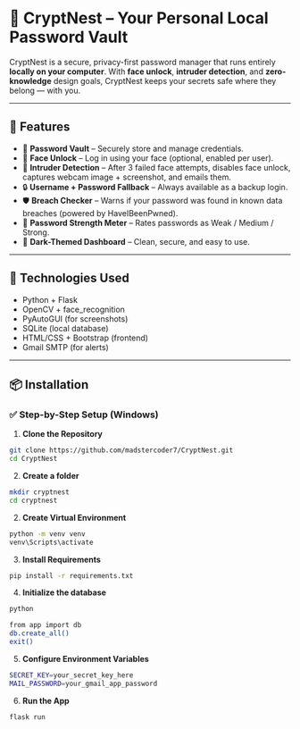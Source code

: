 # 🔐 CryptNest – Your Personal Local Password Vault

CryptNest is a secure, privacy-first password manager that runs entirely **locally on your computer**. With **face unlock**, **intruder detection**, and **zero-knowledge** design goals, CryptNest keeps your secrets safe where they belong — with you.

---

## 🚀 Features

- 🔐 **Password Vault** – Securely store and manage credentials.
- 👤 **Face Unlock** – Log in using your face (optional, enabled per user).
- 🧠 **Intruder Detection** – After 3 failed face attempts, disables face unlock, captures webcam image + screenshot, and emails them.
- 🔒 **Username + Password Fallback** – Always available as a backup login.
- 🛡️ **Breach Checker** – Warns if your password was found in known data breaches (powered by HaveIBeenPwned).
- 💪 **Password Strength Meter** – Rates passwords as Weak / Medium / Strong.
- 🎨 **Dark-Themed Dashboard** – Clean, secure, and easy to use.

---

## 🧰 Technologies Used

- Python + Flask
- OpenCV + face_recognition
- PyAutoGUI (for screenshots)
- SQLite (local database)
- HTML/CSS + Bootstrap (frontend)
- Gmail SMTP (for alerts)

---

## 📦 Installation

### ✅ Step-by-Step Setup (Windows)

1. **Clone the Repository**
```bash
git clone https://github.com/madstercoder7/CryptNest.git
cd CryptNest
```

2. **Create a folder**
```bash
mkdir cryptnest
cd cryptnest
```

2. **Create Virtual Environment**
```bash
python -m venv venv
venv\Scripts\activate
```

3. **Install Requirements**
```bash
pip install -r requirements.txt
```

4. **Initialize the database**
```bash
python
```
```bash
from app import db
db.create_all()
exit()
```

5. **Configure Environment Variables**
```bash
SECRET_KEY=your_secret_key_here
MAIL_PASSWORD=your_gmail_app_password
```

6. **Run the App**
```bash
flask run
```
